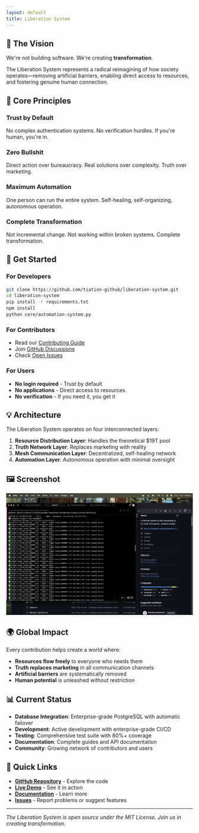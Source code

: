 ```yaml
---
layout: default
title: Liberation System
---
```


## 🌟 The Vision

We're not building software. We're creating **transformation**.

The Liberation System represents a radical reimagining of how society operates—removing artificial barriers, enabling direct access to resources, and fostering genuine human connection.

## 🎯 Core Principles

### Trust by Default
No complex authentication systems. No verification hurdles. If you're human, you're in.

### Zero Bullshit
Direct action over bureaucracy. Real solutions over complexity. Truth over marketing.

### Maximum Automation
One person can run the entire system. Self-healing, self-organizing, autonomous operation.

### Complete Transformation
Not incremental change. Not working within broken systems. Complete transformation.

## 🚀 Get Started

### For Developers
```bash
git clone https://github.com/tiation-github/liberation-system.git
cd liberation-system
pip install -r requirements.txt
npm install
python core/automation-system.py
```

### For Contributors
- Read our [Contributing Guide](https://github.com/tiation-github/liberation-system/blob/main/CONTRIBUTING.md)
- Join [GitHub Discussions](https://github.com/tiation-github/liberation-system/discussions)
- Check [Open Issues](https://github.com/tiation-github/liberation-system/issues)

### For Users
- **No login required** - Trust by default
- **No applications** - Direct access to resources
- **No verification** - If you need it, you get it

## 💡 Architecture

The Liberation System operates on four interconnected layers:

1. **Resource Distribution Layer**: Handles the theoretical $19T pool
2. **Truth Network Layer**: Replaces marketing with reality
3. **Mesh Communication Layer**: Decentralized, self-healing network
4. **Automation Layer**: Autonomous operation with minimal oversight

## 🖼️ Screenshot

![Main Interface](assets/screenshots/main-interface.jpg)

## 🌍 Global Impact

Every contribution helps create a world where:
- **Resources flow freely** to everyone who needs them
- **Truth replaces marketing** in all communication channels
- **Artificial barriers** are systematically removed
- **Human potential** is unleashed without restriction

## 📊 Current Status

- **Database Integration**: Enterprise-grade PostgreSQL with automatic failover
- **Development**: Active development with enterprise-grade CI/CD
- **Testing**: Comprehensive test suite with 80%+ coverage
- **Documentation**: Complete guides and API documentation
- **Community**: Growing network of contributors and users

## 🔗 Quick Links

- **[GitHub Repository](https://github.com/tiation-github/liberation-system)** - Explore the code
- **[Live Demo](https://tiation-github.github.io/liberation-system)** - See it in action
- **[Documentation](https://github.com/tiation-github/liberation-system/wiki)** - Learn more
- **[Issues](https://github.com/tiation-github/liberation-system/issues)** - Report problems or suggest features

---

*The Liberation System is open source under the MIT License. Join us in creating transformation.*

